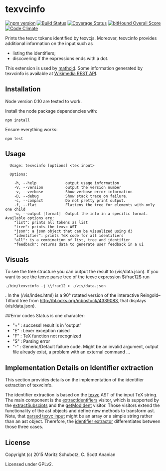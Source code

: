 # texvcinfo
[![npm version](https://badge.fury.io/js/texvcinfo.svg)](http://badge.fury.io/js/texvcinfo)
[![Build Status][1]][2]
[![Coverage Status](https://coveralls.io/repos/github/physikerwelt/texvcinfo/badge.svg?branch=master)](https://coveralls.io/github/physikerwelt/texvcinfo?branch=master)
[![bitHound Overall Score](https://www.bithound.io/github/physikerwelt/texvcinfo/badges/score.svg)](https://www.bithound.io/github/physikerwelt/texvcinfo)
[![Code Climate](https://codeclimate.com/github/physikerwelt/texvcinfo/badges/gpa.svg)](https://codeclimate.com/github/physikerwelt/texvcinfo)

Prints the texvc tokens identified by texvcjs.
Moreover, texvcinfo provides additional information on the input such as
* listing the identifiers;
* discovering if the expressions ends with a dot.

This extension is used by [mathoid](https://github.com/wikimedia/mathoid). Some information generated by texvcinfo is
available at [Wikimedia REST API](https://en.wikipedia.org/api/rest_v1/#!/Math/post_media_math_check_type).

## Installation

Node version 0.10 are tested to work.

Install the node package dependencies with:
```
npm install
```
Ensure everything works:
```
npm test
```

## Usage

```
  Usage: texvcinfo [options] <tex input>

  Options:

    -h, --help             output usage information
    -V, --version          output the version number
    -v, --verbose          Show verbose error information
    -D, --debug            Show stack trace on failure.
    -c, --compact          Do not pretty print output.
    -f, --flat             Flattens the tree for elements with only one child
    -o, --output [format]  Output the info in a specific format. Available options are:
    "list": prints all tokens as list
    "tree": prints the texvc AST
    "json": a json object that can be visualized using d3
    "identifier": prints TeX code for all identifiers
    "all": is a combination of list, tree and identifier
    "feedback": returns data to generate user feedback in a ui
```

## Visuals
To see the tree structure you can output the result to (vis/data.json).
If you want to see the texvc parse tree of the texvc expression $\frac12$ run
```
./bin/texvcinfo -j \\frac12 > ./vis/data.json
```
.
In the (/vis/index.html) is a 90° rotated version of the interactive Reingold–Tilford tree from
http://bl.ocks.org/mbostock/4339083, that displays (vis/data.json).

##Error codes
Status is one character:

- "+" : success! result is in 'output'
- "E" : Lexer exception raised
- "F" : TeX function not recognized
- "S" : Parsing error
- "-" : Generic/Default failure code. Might be an invalid argument, output file already exist, a problem with an external command ...

## Implementation Details on Identifier extraction

This section provides details on the implementation of the identifier extraction of texvcinfo.

The identifier extraction is based on the [texvc](https://github.com/wikimedia/texvcjs) AST of the input TeX string. The main component is the [extractIdentifiers](lib/identifier.js#L79) visitor, which is supported by the [extractSubscipts](lib/extractors/subscripts.js#L77) and the [getModIdent](lib/extractors/mods.js#L20) visitor. Those visitors extend the functionality of the ast objects and define new methods to transform ast. Note, that [parsed texvc input](lib/index.js#L22) might be an array or a simple string rather than an ast object. Therefore, the [identifier extractor](lib/identifier.js#L47) differentiates between those three cases.


## License

Copyright (c) 2015 Moritz Schubotz, C. Scott Ananian

Licensed under GPLv2.


[1]: https://travis-ci.org/physikerwelt/texvcinfo.svg
[2]: https://travis-ci.org/physikerwelt/texvcinfo
